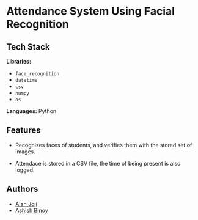 
# Attendance System Using Facial Recognition 



## Tech Stack

**Libraries:** 
- `face_recognition`
- `datetime`
- `csv` 
- `numpy`
- `os`

**Languages:** Python


## Features

- Recognizes faces of students, and verifies them with the stored set of images.

- Attendace is stored in a CSV file, the time of being present is also logged.




## Authors

- [Alan Joji](https://github.com/AlanJoji)
- [Ashish Binoy](https://github.com/AshishBinoy)
